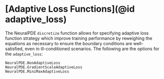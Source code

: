 # [Adaptive Loss Functions](@id adaptive_loss)

The NeuralPDE `discretize` function allows for specifying adaptive loss function strategy
which improve training performance by reweighing the equations as necessary to ensure
the boundary conditions are well-satisfied, even in ill-conditioned scenarios. The following
are the options for the `adaptive_loss`:

```@docs
NeuralPDE.NonAdaptiveLoss
NeuralPDE.GradientScaleAdaptiveLoss
NeuralPDE.MiniMaxAdaptiveLoss
```
